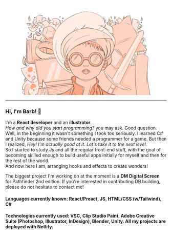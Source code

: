 
<picture>
 <source media="(prefers-color-scheme: dark)" srcset="testa2.png">
 <source media="(prefers-color-scheme: light)" srcset="testa2.png">
 <img alt="YOUR-ALT-TEXT" src="testa2.png">
</picture>

---

### Hi, I'm Barb! 👋
I'm a **React developer** and an **illustrator**.  
*How and why did you start programming?* you may ask. Good question.  
Well, in the beginning it wasn't something I took too seriously. I learned C# and Unity because some friends needed a programmer for a game. But then I realized, *Hey! I'm actually good at it. Let's take it to the next level*.  
So I started to study Js and all the regular front-end stuff, with the goal of becoming skilled enough to build useful apps initially for myself and then for the rest of the world.  
And now here I am, arranging hooks and effects to create wonders!  

The biggest project I'm working on at the moment is a **DM Digital Screen** for Pathfinder 2nd edition. If you're interested in contributing DB building, please do not hesitate to contact me!

#### Languages currently known: React/Preact, JS, HTML/CSS (w/Tailwind), C#
#### Technologies currently used: VSC, Clip Studio Paint, Adobe Creative Suite (Photoshop, Illustrator, InDesign), Blender, Unity. All my projects are deployed with Netlify.

